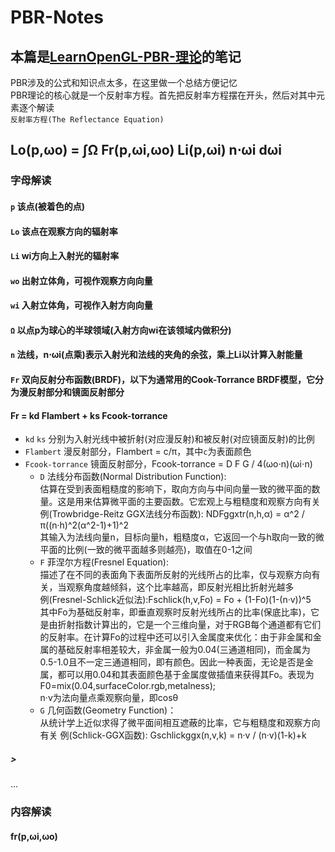 # PBR-Notes
## 本篇是[LearnOpenGL-PBR-理论](https://learnopengl-cn.github.io/07%20PBR/01%20Theory/)的笔记<br>
PBR涉及的公式和知识点太多，在这里做一个总结方便记忆<br>
PBR理论的核心就是一个反射率方程。首先把反射率方程摆在开头，然后对其中元素逐个解读<br>
`反射率方程(The Reflectance Equation)`
## Lo(p,ωo) = ∫Ω Fr(p,ωi,ωo) Li(p,ωi) n⋅ωi dωi<br>
### 字母解读<br>
#### `p` 该点(被着色的点)<br>
#### `Lo` 该点在观察方向的辐射率<br>
#### `Li` wi方向上入射光的辐射率<br>
#### `wo` 出射立体角，可视作观察方向向量<br>
#### `wi` 入射立体角，可视作入射方向向量<br>
#### `Ω` 以点p为球心的半球领域(入射方向wi在该领域内做积分)<br>
#### `n` 法线，n⋅ωi(点乘)表示入射光和法线的夹角的余弦，乘上Li以计算入射能量<br>
#### `Fr` 双向反射分布函数(BRDF)，以下为通常用的Cook-Torrance BRDF模型，它分为漫反射部分和镜面反射部分<br>
#### Fr = kd Flambert + ks Fcook-torrance<br>
* `kd` `ks` 分别为入射光线中被折射(对应漫反射)和被反射(对应镜面反射)的比例<br>
* `Flambert` 漫反射部分，Flambert = c/π，其中`c`为表面颜色<br>
* `Fcook-torrance` 镜面反射部分，Fcook-torrance = D F G / 4(ωo⋅n)(ωi⋅n)<br>
  * `D` 法线分布函数(Normal Distribution Function):<br>
估算在受到表面粗糙度的影响下，取向方向与中间向量一致的微平面的数量。这是用来估算微平面的主要函数。它宏观上与粗糙度和观察方向有关<br>
例(Trowbridge-Reitz GGX法线分布函数): NDFggxtr(n,h,α) = α^2 / π((n·h)^2(α^2-1)+1)^2<br>
其输入为法线向量n，目标向量h，粗糙度α，它返回一个与h取向一致的微平面的比例(一致的微平面越多则越亮)，取值在0-1之间<br>
  * `F` 菲涅尔方程(Fresnel Equation):<br>
描述了在不同的表面角下表面所反射的光线所占的比率，仅与观察方向有关，当观察角度越倾斜，这个比率越高，即反射光相比折射光越多<br>
例(Fresnel-Schlick近似法):Fschlick(h,v,Fo) = Fo + (1-Fo)(1-(n·v))^5<br>
其中Fo为基础反射率，即垂直观察时反射光线所占的比率(保底比率)，它是由折射指数计算出的，它是一个三维向量，对于RGB每个通道都有它们的反射率。在计算Fo的过程中还可以引入金属度来优化：由于非金属和金属的基础反射率相差较大，非金属一般为0.04(三通道相同)，而金属为0.5-1.0且不一定三通道相同，即有颜色。因此一种表面，无论是否是金属，都可以用0.04和其表面颜色基于金属度做插值来获得其Fo。表现为F0=mix(0.04,surfaceColor.rgb,metalness);<br>
n·v为法向量点乘观察向量，即cosθ<br>
  * `G` 几何函数(Geometry Function)：<br>
从统计学上近似求得了微平面间相互遮蔽的比率，它与粗糙度和观察方向有关
例(Schlick-GGX函数): Gschlickggx(n,v,k) = n·v / (n·v)(1-k)+k
##### >


...<br>
### 内容解读<br>
#### fr(p,ωi,ωo)<br>
